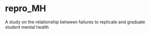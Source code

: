 # repro_MH
A study on the relationship between failures to replicate and graduate student mental health
